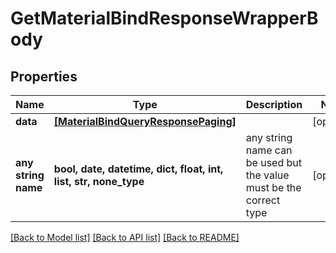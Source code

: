 # GetMaterialBindResponseWrapperBody


## Properties
Name | Type | Description | Notes
------------ | ------------- | ------------- | -------------
**data** | [**[MaterialBindQueryResponsePaging]**](MaterialBindQueryResponsePaging.md) |  | [optional] 
**any string name** | **bool, date, datetime, dict, float, int, list, str, none_type** | any string name can be used but the value must be the correct type | [optional]

[[Back to Model list]](../README.md#documentation-for-models) [[Back to API list]](../README.md#documentation-for-api-endpoints) [[Back to README]](../README.md)


